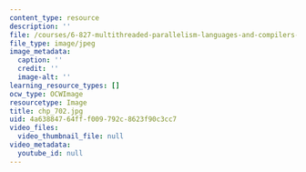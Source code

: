 ```yaml
---
content_type: resource
description: ''
file: /courses/6-827-multithreaded-parallelism-languages-and-compilers-fall-2002/4a63884764fff009792c8623f90c3cc7_chp_702.jpg
file_type: image/jpeg
image_metadata:
  caption: ''
  credit: ''
  image-alt: ''
learning_resource_types: []
ocw_type: OCWImage
resourcetype: Image
title: chp_702.jpg
uid: 4a638847-64ff-f009-792c-8623f90c3cc7
video_files:
  video_thumbnail_file: null
video_metadata:
  youtube_id: null
---
```

